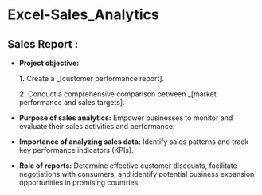 # Excel-Sales_Analytics

## Sales Report :


- **Project objective:** 

    **1.** Create a _[customer performance report].

    **2.** Conduct a comprehensive comparison between _[market performance and sales targets].

- **Purpose of sales analytics:** Empower businesses to monitor and evaluate their sales activities and performance.

- **Importance of analyzing sales data:** Identify sales patterns and track key performance indicators (KPIs).

- **Role of reports:** Determine effective customer discounts, facilitate negotiations with consumers, and identify potential business expansion opportunities in promising countries.
